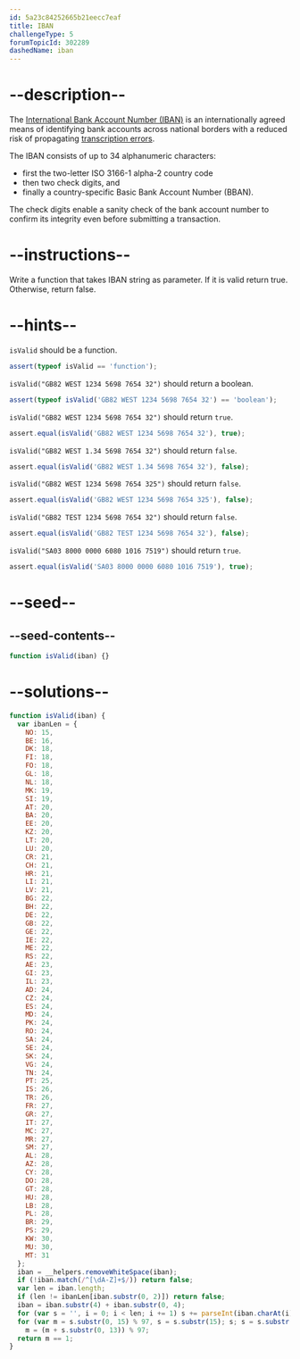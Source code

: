 ```yaml
---
id: 5a23c84252665b21eecc7eaf
title: IBAN
challengeType: 5
forumTopicId: 302289
dashedName: iban
---
```


# --description--

The [International Bank Account Number (IBAN)](https://en.wikipedia.org/wiki/International_Bank_Account_Number) is an internationally agreed means of identifying bank accounts across national borders with a reduced risk of propagating [transcription errors](https://en.wikipedia.org/wiki/Transcription_error).

The IBAN consists of up to 34 alphanumeric characters:

<ul>
  <li>first the two-letter ISO 3166-1 alpha-2 country code</li>
  <li>then two check digits, and</li>
  <li>finally a country-specific Basic Bank Account Number (BBAN).</li>
</ul>

The check digits enable a sanity check of the bank account number to confirm its integrity even before submitting a transaction.

# --instructions--

Write a function that takes IBAN string as parameter. If it is valid return true. Otherwise, return false.

# --hints--

`isValid` should be a function.

```js
assert(typeof isValid == 'function');
```

`isValid("GB82 WEST 1234 5698 7654 32")` should return a boolean.

```js
assert(typeof isValid('GB82 WEST 1234 5698 7654 32') == 'boolean');
```

`isValid("GB82 WEST 1234 5698 7654 32")` should return `true`.

```js
assert.equal(isValid('GB82 WEST 1234 5698 7654 32'), true);
```

`isValid("GB82 WEST 1.34 5698 7654 32")` should return `false`.

```js
assert.equal(isValid('GB82 WEST 1.34 5698 7654 32'), false);
```

`isValid("GB82 WEST 1234 5698 7654 325")` should return `false`.

```js
assert.equal(isValid('GB82 WEST 1234 5698 7654 325'), false);
```

`isValid("GB82 TEST 1234 5698 7654 32")` should return `false`.

```js
assert.equal(isValid('GB82 TEST 1234 5698 7654 32'), false);
```

`isValid("SA03 8000 0000 6080 1016 7519")` should return `true`.

```js
assert.equal(isValid('SA03 8000 0000 6080 1016 7519'), true);
```

# --seed--

## --seed-contents--

```js
function isValid(iban) {}
```

# --solutions--

```js
function isValid(iban) {
  var ibanLen = {
    NO: 15,
    BE: 16,
    DK: 18,
    FI: 18,
    FO: 18,
    GL: 18,
    NL: 18,
    MK: 19,
    SI: 19,
    AT: 20,
    BA: 20,
    EE: 20,
    KZ: 20,
    LT: 20,
    LU: 20,
    CR: 21,
    CH: 21,
    HR: 21,
    LI: 21,
    LV: 21,
    BG: 22,
    BH: 22,
    DE: 22,
    GB: 22,
    GE: 22,
    IE: 22,
    ME: 22,
    RS: 22,
    AE: 23,
    GI: 23,
    IL: 23,
    AD: 24,
    CZ: 24,
    ES: 24,
    MD: 24,
    PK: 24,
    RO: 24,
    SA: 24,
    SE: 24,
    SK: 24,
    VG: 24,
    TN: 24,
    PT: 25,
    IS: 26,
    TR: 26,
    FR: 27,
    GR: 27,
    IT: 27,
    MC: 27,
    MR: 27,
    SM: 27,
    AL: 28,
    AZ: 28,
    CY: 28,
    DO: 28,
    GT: 28,
    HU: 28,
    LB: 28,
    PL: 28,
    BR: 29,
    PS: 29,
    KW: 30,
    MU: 30,
    MT: 31
  };
  iban = __helpers.removeWhiteSpace(iban);
  if (!iban.match(/^[\dA-Z]+$/)) return false;
  var len = iban.length;
  if (len != ibanLen[iban.substr(0, 2)]) return false;
  iban = iban.substr(4) + iban.substr(0, 4);
  for (var s = '', i = 0; i < len; i += 1) s += parseInt(iban.charAt(i), 36);
  for (var m = s.substr(0, 15) % 97, s = s.substr(15); s; s = s.substr(13))
    m = (m + s.substr(0, 13)) % 97;
  return m == 1;
}
```
